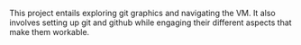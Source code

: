 This project entails exploring git graphics and navigating the VM. It also involves setting up git and github while engaging their different aspects that make them workable.

